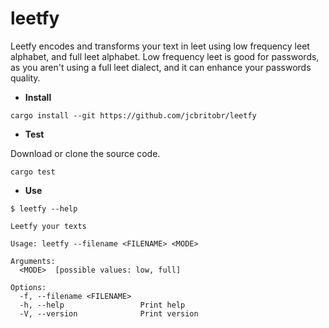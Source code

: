 # leetfy
Leetfy encodes and transforms your text in leet using low frequency leet alphabet, and full leet alphabet.
Low frequency leet is good for passwords, as you aren't using a full leet dialect, and it can enhance your passwords quality.

* **Install**

```
cargo install --git https://github.com/jcbritobr/leetfy
```

* **Test**

Download or clone the source code.
```
cargo test
```

* **Use**
```
$ leetfy --help

Leetfy your texts

Usage: leetfy --filename <FILENAME> <MODE>

Arguments:
  <MODE>  [possible values: low, full]

Options:
  -f, --filename <FILENAME>  
  -h, --help                 Print help
  -V, --version              Print version
```